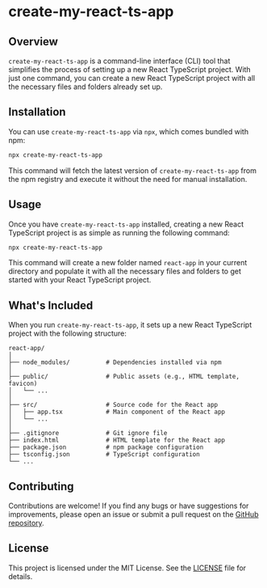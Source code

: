 # create-my-react-ts-app

## Overview

`create-my-react-ts-app` is a command-line interface (CLI) tool that simplifies the process of setting up a new React TypeScript project. With just one command, you can create a new React TypeScript project with all the necessary files and folders already set up.

## Installation

You can use `create-my-react-ts-app` via `npx`, which comes bundled with npm:

```bash
npx create-my-react-ts-app
```

This command will fetch the latest version of `create-my-react-ts-app` from the npm registry and execute it without the need for manual installation.

## Usage

Once you have `create-my-react-ts-app` installed, creating a new React TypeScript project is as simple as running the following command:

```bash
npx create-my-react-ts-app
```

This command will create a new folder named `react-app` in your current directory and populate it with all the necessary files and folders to get started with your React TypeScript project.

## What's Included

When you run `create-my-react-ts-app`, it sets up a new React TypeScript project with the following structure:

```
react-app/
│
├── node_modules/          # Dependencies installed via npm
│
├── public/                # Public assets (e.g., HTML template, favicon)
│   └── ...
│
├── src/                   # Source code for the React app
│   ├── app.tsx            # Main component of the React app
│   └── ...
│
├── .gitignore             # Git ignore file
├── index.html             # HTML template for the React app
├── package.json           # npm package configuration
├── tsconfig.json          # TypeScript configuration
└── ...
```

## Contributing

Contributions are welcome! If you find any bugs or have suggestions for improvements, please open an issue or submit a pull request on the [GitHub repository](https://github.com/Alisherov-044/create-my-app/tree/main/template).

## License

This project is licensed under the MIT License. See the [LICENSE](LICENSE) file for details.
